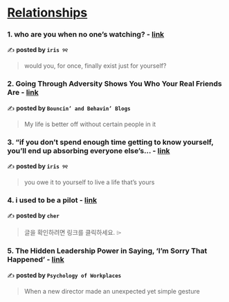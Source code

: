 
<h1><a href=https://medium.com/tag/relationships/recommended target="_blank" rel="noopener noreferrer">Relationships</a></h1>
<h3>1. who are you when no one’s watching? - <a href="https://medium.com/@fyoaeuriz/who-are-you-when-no-ones-watching-19216752929d" target="_blank" rel="noopener noreferrer">link</a></h3>

✍️ **posted by `iris ୨୧`**

<blockquote>would you, for once, finally exist just for yourself?</blockquote>

<h3>2. Going Through Adversity Shows You Who Your Real Friends Are - <a href="https://medium.com/bouncin-and-behavin-blogs/going-through-adversity-shows-you-who-your-real-friends-are-17efa0f8519a" target="_blank" rel="noopener noreferrer">link</a></h3>

✍️ **posted by `Bouncin’ and Behavin’ Blogs`**

<blockquote>My life is better off without certain people in it</blockquote>

<h3>3. “if you don’t spend enough time getting to know yourself, you’ll end up absorbing everyone else’s… - <a href="https://medium.com/@fyoaeuriz/if-you-dont-spend-enough-time-getting-to-know-yourself-you-ll-end-up-absorbing-everyone-else-s-e52c3ff17df4" target="_blank" rel="noopener noreferrer">link</a></h3>

✍️ **posted by `iris ୨୧`**

<blockquote>you owe it to yourself to live a life that’s yours</blockquote>

<h3>4. i used to be a pilot - <a href="https://medium.com/@cherylkoo/i-used-to-be-a-pilot-23c210193547" target="_blank" rel="noopener noreferrer">link</a></h3>

✍️ **posted by `cher`**

<blockquote>글을 확인하려면 링크를 클릭하세요. ⌲</blockquote>

<h3>5. The Hidden Leadership Power in Saying, ‘I’m Sorry That Happened’ - <a href="https://medium.com/psychology-of-workplaces/the-hidden-leadership-power-in-saying-im-sorry-that-happened-44aba5e03ba0" target="_blank" rel="noopener noreferrer">link</a></h3>

✍️ **posted by `Psychology of Workplaces`**

<blockquote>When a new director made an unexpected yet simple gesture</blockquote>

